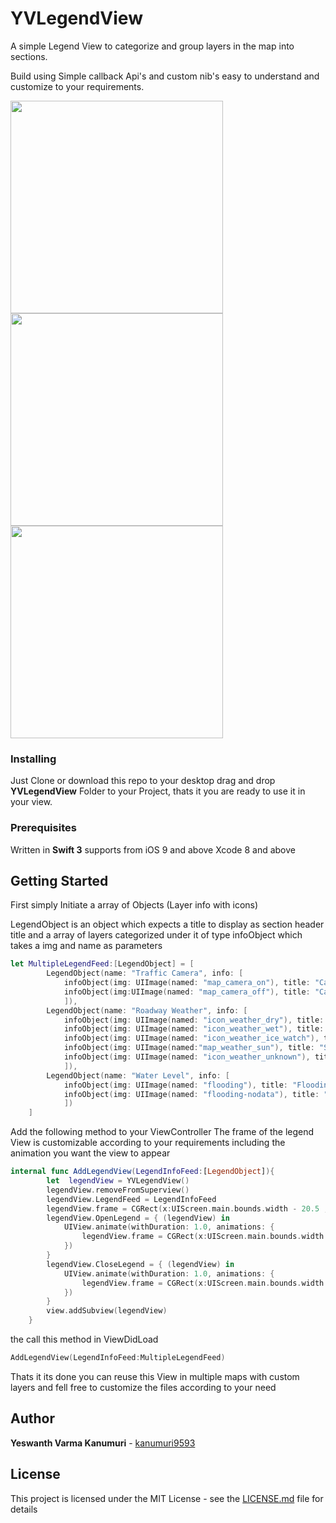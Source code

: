 # YVLegendView
A simple Legend View to categorize and group layers in the map into sections.

Build using Simple callback Api's and custom nib's easy to understand and customize to your requirements.

<img src="https://github.com/kanumuri9593/YVLegendView/blob/master/Images/1.png" width="340px">


<img src="https://github.com/kanumuri9593/YVLegendView/blob/master/Images/2.png" width="340px">


<img src="https://github.com/kanumuri9593/YVLegendView/blob/master/Images/3.png" width="340px">

### Installing
Just Clone or download this repo to your desktop
drag and drop **YVLegendView** Folder to your Project, thats it you are ready to use it in your view.

### Prerequisites
Written in **Swift 3**
supports from iOS 9 and above
Xcode 8 and above

## Getting Started

First simply Initiate a array of Objects (Layer info with icons)

LegendObject is an object which expects a title to display as section header title and a array of layers categorized under it of type infoObject which takes a img and name as parameters
```swift
let MultipleLegendFeed:[LegendObject] = [
        LegendObject(name: "Traffic Camera", info: [
            infoObject(img: UIImage(named: "map_camera_on"), title: "Camera - On"),
            infoObject(img:UIImage(named: "map_camera_off"), title: "Camera - On")
            ]),
        LegendObject(name: "Roadway Weather", info: [
            infoObject(img: UIImage(named: "icon_weather_dry"), title: "Dry"),
            infoObject(img: UIImage(named: "icon_weather_wet"), title: "Wet"),
            infoObject(img: UIImage(named: "icon_weather_ice_watch"), title: "Ice Watch"),
            infoObject(img: UIImage(named:"map_weather_sun"), title: "Sun"),
            infoObject(img: UIImage(named: "icon_weather_unknown"), title: "Unkonwon")
            ]),
        LegendObject(name: "Water Level", info: [
            infoObject(img: UIImage(named: "flooding"), title: "Flooding Occuring"),
            infoObject(img: UIImage(named: "flooding-nodata"), title: "No Dota Available")
            ])
    ]
```
Add the following method to your ViewController
The frame of the legend View is customizable according to your requirements including the animation you want the view to appear
```swift
internal func AddLegendView(LegendInfoFeed:[LegendObject]){
        let  legendView = YVLegendView()
        legendView.removeFromSuperview()
        legendView.LegendFeed = LegendInfoFeed
        legendView.frame = CGRect(x:UIScreen.main.bounds.width - 20.5 , y: 70, width: 219, height:300)
        legendView.OpenLegend = { (legendView) in
            UIView.animate(withDuration: 1.0, animations: {
                legendView.frame = CGRect(x:UIScreen.main.bounds.width - 216 , y: 70, width: 219, height:300)
            })
        }
        legendView.CloseLegend = { (legendView) in
            UIView.animate(withDuration: 1.0, animations: {
                legendView.frame = CGRect(x:UIScreen.main.bounds.width - 20.5 , y: 70, width: 219, height:300)
            })
        }
        view.addSubview(legendView)
    }
```

the call this method in ViewDidLoad

```swift
AddLegendView(LegendInfoFeed:MultipleLegendFeed)
```
Thats it its done you can reuse this View in multiple maps with custom layers and fell free to customize the files according to your need

## Author

 **Yeswanth Varma Kanumuri** - [kanumuri9593](https://github.com/kanumuri9593)

## License

This project is licensed under the MIT License - see the [LICENSE.md](LICENSE.md) file for details

